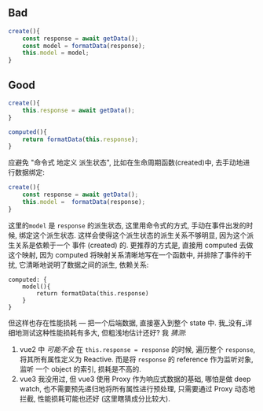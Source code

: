 ## Bad

```jsx
create(){
    const response = await getData();
    const model = formatData(response);
    this.model = model;
}
```

## Good

```jsx
create(){
    this.response = await getData();
}

computed(){
    return formatData(this.response);
}
```

应避免 "命令式 地定义 派生状态", 比如在生命周期函数(created)中, 去手动地进行数据绑定:

```jsx
create(){
    const response = await getData();
    this.model =  formatData(response);
}

```

这里的`model` 是 `response` 的派生状态, 这里用命令式的方式, 手动在事件出发的时候, 绑定这个派生状态. 这样会使得这个派生状态的派生关系不够明显, 因为这个派生关系是依赖于一个 事件 (created) 的. 更推荐的方式是, 直接用 computed 去做这个映射, 因为 computed 将映射关系清晰地写在一个函数中, 并排除了事件的干扰, 它清晰地说明了数据之间的派生, 依赖关系:

```
computed: {
    model(){
        return formatData(this.response)
    }
}

```

但这样也存在性能损耗 — 把一个后端数据, 直接塞入到整个 state 中. 我_没有_详细地测试这种性能损耗有多大, 但粗浅地估计还好? 我 _猜测_:

1. vue2 中 _可能不会_ 在 `this.response = response` 的时候, 遍历整个 `response`, 将其所有属性定义为 Reactive. 而是将 `response` 的 reference 作为监听对象, 监听 一个 object 的索引, 损耗是不高的.
2. vue3 我没用过, 但 vue3 使用 Proxy 作为响应式数据的基础, 哪怕是做 deep watch, 也不需要预先递归地将所有属性进行预处理, 只需要通过 Proxy 动态地拦截, 性能损耗可能也还好 (这里瞎猜成分比较大).